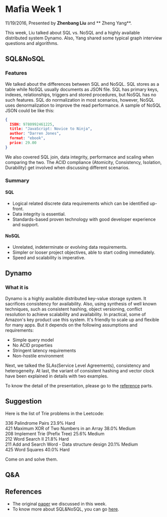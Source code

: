 # Mafia Week 1
11/19/2016, Presented by **Zhenbang Liu** and ** Zheng Yang**.

This week, Liu talked about SQL vs. NoSQL and a highly available distributed system Dynamo. Also, Yang shared some typical graph interview questions and algorithms.
## SQL&NoSQL
### Features
We talked about the differences between SQL and NoSQL. SQL stores as a table while NoSQL usually documents as JSON file. SQL has primary keys, indexes, relationships, triggers and stored procedures, but NoSQL has no such features. SQL do normalization in most scenarios, however, NoSQL uses denormalization to improve the read performance. A sample of NoSQL JSON could be like this:
```json
{
  ISBN: 9780992461225,
  title: "JavaScript: Novice to Ninja",
  author: "Darren Jones",
  format: "ebook",
  price: 29.00
}
```
We also covered SQL join, data integrity, performance and scaling when comparing the two. The ACID compliance (Atomicity, Consistency, Isolation, Durability) get involved when discussing different scenarios.
### Summary
#### SQL
* Logical related discrete data requirements which can be identified up-front.
* Data integrity is essential.
* Standards-based proven technology with good developer experience and support.
#### NoSQL
* Unrelated, indeterminate or evolving data requirements.
* Simpler or looser project objectives, able to start coding immediately.
* Speed and scalability is imperative.

## Dynamo
### What it is
Dynamo is a highly available distributed key-value storage system. It sacrifices consistency for availability. Also, using synthesis of well known techniques, such as consistent hashing, object versioning, conflict resolution to achieve scalability and availability. In practical, some of Amazon's key product use this system. It's friendly to scale up and flexible for many apps. But it depends on the following assumptions and requirements:
* Simple query model
* No ACID properties
* Stringent latency requirements
* Non-hostile environment

Next, we talked the SLAs(Service Level Agreements), consistency and heterogeneity. At last, the variant of consistent hashing and vector clock have been explained in details with two examples.

To know the detail of the presentation, please go to the [reference](#References) parts.
## Suggestion

Here is the list of Trie problems in the Leetcode:

336	Palindrome Pairs 	23.9%	Hard	
421	Maximum XOR of Two Numbers in an Array	38.0%	Medium	
208	Implement Trie (Prefix Tree) 	25.6%	Medium	
212	Word Search II	21.8%	Hard	
211	Add and Search Word - Data structure design	20.1%	Medium	
425	Word Squares 	40.0%	Hard	

Come on and solve them.
## Q&A

## References
* The original [paper](https://drive.google.com/file/d/0BxbEECTuylbRQ3hLTEtJS0dLdHc/view?usp=sharing) we discussed in this week.
* To know more about SQL&NoSQL, you can go [here](https://www.sitepoint.com/sql-vs-nosql-differences/).
